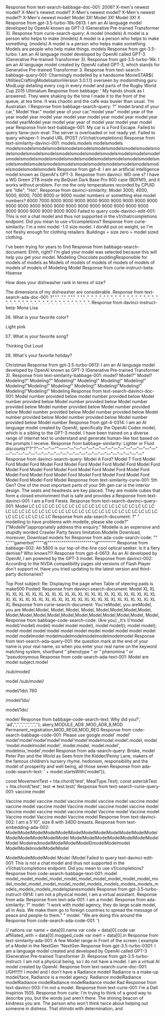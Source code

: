 Response from text-search-babbage-doc-001: 2006? X-men's newest model? X-Men's newest model? X-Men's newest model? X-Men's newest model?! X-Men's newest model! Model 3X! Model 3X! Model 3X! X
Response from gpt-3.5-turbo-16k-0613: I am an AI language model developed by OpenAI known as GPT-3 (Generative Pre-trained Transformer 3).
Response from curie-search-query: A model (models) A model is a person who helps to make (models) A model is a person who helps to make something. (models) A model is a person who helps make something. Models are people who help make things. models
Response from gpt-3.5-turbo: I am an AI language model developed by OpenAI called GPT-3 (Generative Pre-trained Transformer 3).
Response from gpt-3.5-turbo-16k: I am an AI language model created by OpenAI called GPT-3, which stands for Generative Pre-trained Transformer 3.
Response from text-search-babbage-query-001: Charmingly modelled by a handsome MovieSTAR${ UtilitiesCraftingModelisationVersion 3.0.1.1} overseen by modsmithing guru ModLuigi detailing every cog in every model and parts of the Rugby World Cup 2015 Ultimatum
Response from babbage: ’ My hands shook as I answered. They were shaking by the time I made it to the front of the queue, at tea time. It was chaotic and the cafe was busier than usual. ‘I’m Australian. I
Response from babbage-search-query: ?" model brand of your car," Model Year." model year of your car."model year" model year of the year model year model year model year model year model year model year model yearModel year model year year of model year model year model year
Response from text-babbage-001: My car is a Ford Escape.
Failed to query fanw-json-eval: The server is overloaded or not ready yet.
Failed to query whisper-1: Invalid URL (POST /v1/chat/completions)
Response from text-similarity-davinci-001: models.models modelsmodels modelsmodelsmodelsmodelsmodelsmodelsmodelsmodelsmodelsmodelsmodelsmodelsmodelsmodelsmodelsmodelsmodelsmodelsmodelsmodelsmodelsmodelsmodelsmodelsmodelsmodelsmodelsmodelsmodelsmodelsmodelsmodelsmodelsmodelsmodelsmodelsmodelsmodelsmodelsmodelsmodelsmodelsmodelsmodelsmodels
Response from gpt-4: I am an artificial intelligence model known as OpenAI's GPT-3.
Response from davinci: WD one s? I have a WD Green 2TB inside my BeQuiet Dark Base Pro 900 case (BDFM1), and it works without problem. For me the only temperatures recorded by CPUID are "Idle", "Hot",
Response from davinci-similarity: Model 3000, 4000, 5000, 6000, 7000 8000 or 9000 model numbers or something else model numbers? 6000 7000 8000 9000 9000 9000 9000 9000 9000 9000 9000 9000 9000 9000 9000 9000 9000 9000 9000 9000 9000 9000 9000 9000 9000 9000 9000 9000 9000
Failed to query code-davinci-edit-001: This is not a chat model and thus not supported in the v1/chat/completions endpoint. Did you mean to use v1/completions?
Response from curie-similarity: I'm a mini model -1.0 size model. I donAtl put on weight, so I'm not fleshy enough for clothing retailers.
 Buildings = size zero = model sized clothing.

I've been trying for years to find
Response from babbage-search-document: Ehhh, right? I'm glad your model was selected because this will help you get your model. Modeling Chocolate puddingResponsible for models of models as Models of models of models of models of models of models of models of Modeling Model
Response from curie-instruct-beta: Hisense

How does your dishwasher rank in terms of size?

The dimensions of my dishwasher are considerable.
Response from text-search-ada-doc-001: ?"."." ."." ."."." ." "." ." ." ." ." ." ". ". ". ". ". ". ". ". ". ". ". ". ". ". ". ". ". ". ". ". ". ". ". ". ". ". ". ". ". ". ". ". ". ".
Response from davinci-instruct-beta: Mona Lisa

36. What is your favorite color?

Light pink

37. What is your favorite song?

Thinking Out Loud

38. What's your favorite holiday?

Christmas
Response from gpt-3.5-turbo-0613: I am an AI language model developed by OpenAI known as GPT-3 (Generative Pre-trained Transformer 3).
Response from text-similarity-babbage-001: model? Model?" Model? Modeling?" Modeling?" Modeling!" Modeling!" Modeling!" Modeling!" Modeling!"Modeling!" Modeling!" Modeling!" Modeling!"Modeling!" Modeling!"Modeling!" Modeling
Response from text-search-davinci-doc-001: Model number provided below model number provided below Model number provided below Model number provided below Model number provided below Model number provided below Model number provided below Model number provided below Model number provided below Model number provided below Model number provided below Model number provided below Model number
Response from gpt-4-0314: I am an AI language model created by OpenAI, specifically the OpenAI Codex model, which is a sibling to the GPT-3 model. I have been trained on a diverse range of internet text to understand and generate human-like text based on the prompts I receive.
Response from babbage-similarity: Lighter or Fluid discounts?"?"?"—"—"—""——"—"—"—"—"—"—"—"—"—"—"—"—"—"—"—"—"—"—"—"—"—"—"—"—"—"—"—"—"—"—"—"—"—"—"—"—"
Response from davinci-search-query: Model A Ford? Model T Ford Model Ford Model Ford Model Ford Model Ford Model Ford Model Ford Model Ford Model Ford Model Ford Model Ford Model Ford Model Ford Model Ford Model Ford Model Ford Model Ford Model Ford Model Ford Model Ford Model Ford Model Ford Model
Response from text-similarity-curie-001: 5th Gen?
One of the most important parts of your 5th gen car is the interior design.  The seats and headrests are key placed.  They are mobile cubes that form  a closed environment that is safe and provides a
Response from text-davinci-001: I am a Ford Fiesta.
Response from text-search-davinci-query-001: Model LC LC LC LC LC LC LC LC LC LC LC LC LC LC LC LC LC LC LC LC LC LC LC LC LC LC LC LC LC LC LC LC LC LC LC LC LC LC LC LC LC LC LC LC LC LC LC LC LC
Response from ada-search-document: ?" " modelling to have problems with modelle, please site code?" ("Modelle")appropriately address this enquiry." Modelle is an expensive and stupidly worded Crawler Party favors limitation.Modelle Download, moreover, Download models for
Response from ada-code-search-code: \""
	",\"\"\"gamerbot\"\"\"\"\"dj\"\"\"\"\"\"\"\"\"\"\"\"\"\"\"\"\"\"\"\"\"\"\"\"d\"\"\"\"\"\"\"\"\"
Response from babbage-002: Ati 5800 is our top-of-the-line cool optical seeker. Is it a fiery demise? Who knows?!?
Response from gpt-4-0613: As an AI developed by OpenAI, I am powered by the GPT-3 model.
Response from davinci-002: According to the NVDA compatibility pages old versions of Flash Player don't support nl. Have you tried updating to the latest version and third-party dictionaries?

Top Post subject: Re: Displaying the page when Table of steering pads is make500 Posted:
Response from davinci-search-document: Model XL XL XL XL XL XL XL XL XL XL XL XL XL XL XL XL XL XL XL XL XL XL XL XL XL XL XL XL XL XL XL XL XL XL XL XL XL XL XL XL XL XL XL XL XL XL XL XL XL
Response from curie-search-document: You'reModel, you areModel, you are Model.Model, Model, Model, Model, Model,Model,Model,Model, Model,Model,Model,Model,Model,Model,Model,Model,Model,Model, Model,
Response from babbage-code-search-code: (Are you) _It’s \\l\'model model)'model) model) model model model), model model)); model model); model model model model model model model model model model model model modelmodel modelmodelmodelmodelmodelmodelmodel
Response from text-search-ada-query-001: the question mark at the end of your name is your real name, so when you enter your real name on the keyword matching system, shorthand “ phenotype ” or ” phenomina ” or “pseudonymous
Response from code-search-ada-text-001: Model are model subject.model

/sub/model/

model /sub/model/

model/1do\ 760

/model/1do/

model/1do/

model/
Response from babbage-code-search-text: Why did you?',
'ad','','','','','','','','');
akery,MODULE_AD8 ,MOD_AD8_8,MOD Permanent_registration,MOD_REG8,MOD_REG
Response from code-search-babbage-code-001: Please use google.model' model' model'model'model'model'model'model'modelmodel.model'.model, model 'model.modelmodel.model', model.model, model.model', modelmix,'model',model
Response from ada-search-query: Briske, model Peter Pan and the World as Seen from the Kidder/Penny Lane, makers of the famous children’s nursery rhyme.
hedonism, responsibility and the model of prosperity and well being, all those seven
Response from ada-code-search-text: ' + model.startsWith('model'));

const MovementTest = hta.chord('test', MealType.Test);
const asteriskTest = hta.chord('test', test => test.test('
Response from text-search-curie-query-001: vaccine model

Vaccine model vaccine model vaccine model vaccine model vaccine model vaccine model vaccine model Vaccine model vaccine model vaccine model Vaccine model vaccine model vaccine model Vaccine model Vaccine model Vaccine model Vaccine model Vaccine model
Response from text-davinci-002: I am a 5'10", size 8 with 34DD breasts.
Response from text-embedding-ada-002: ModelModelModelModelModelModelModelModelModelModelModelModelModelModelModelModelModel ModelModelModelModelModelModelModel Model ModelredmodelModelModelModelDmodelModelmodel
ModelModelmodelModelModel

ModelModelModelModel Model (Model
Failed to query text-davinci-edit-001: This is not a chat model and thus not supported in the v1/chat/completions endpoint. Did you mean to use v1/completions?
Response from code-search-babbage-text-001: model model_model_model_model_model_model_model_model_model_model_model_model_model_model_model_model_models_models_models_models_models_models_models_modelsplanesmodels
Response from gpt-3.5-turbo-instruct-0914: I am not a physical model, I am a virtual assistant.
Response from ada: 
Response from text-ada-001: I am a model.
Response from ada-similarity: ?" model: "I work with model agency, they do large scale model, all in Asia. We make them go to foreign countries to spread the message of peace and people-to them." " model: "We are doing this around the
Response from code-search-ada-code-001: ')

  // nations
  var name = data[0].name
  var code = data[0].code
  var affiliated_with = data[0].mogged_code
  var inert = data[0].in
Response from text-similarity-ada-001: A few Model range in Front of the screen ( example of a Model in the NextGen “NextGen
Response from gpt-3.5-turbo-0301: I am a language model created and developed by OpenAI called GPT-3 (Generative Pre-trained Transformer 3).
Response from gpt-3.5-turbo-instruct: I am not a physical being, so I do not have a model. I am a virtual AI model created by OpenAI.
Response from text-search-curie-doc-001: UGH!!!!!! I model and I don't have a Radiance model! Radiance is a make-up model/face, Radiance is a model agency. Radiance modelRadiance modelRadiance modelRadiance modelRadiance model Rad
Response from text-davinci-003: I'm not a model.
Response from text-curie-001: I'm a Dell Inspirion 1505.
Response from curie: I'm trying to think of a good way to describe you, but the words just aren't there. The shining beacon of kindness you are. The person who won't think twice about helping out someone in distress. That shinobi with determination, and
